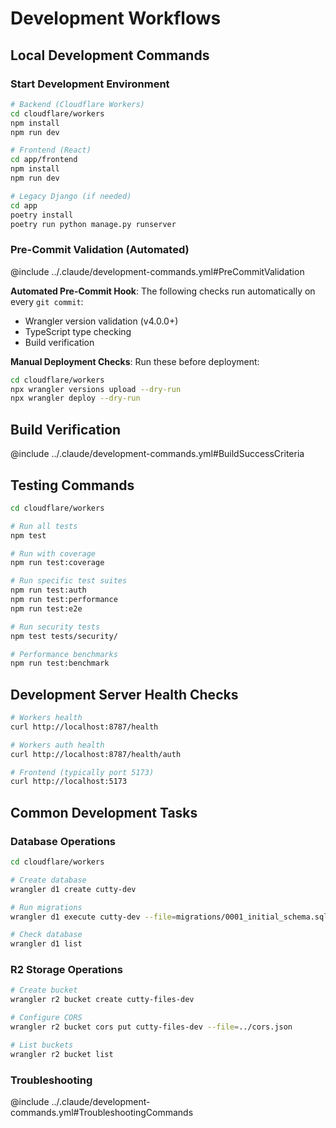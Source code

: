 # Development Workflows

## Local Development Commands

### Start Development Environment
```bash
# Backend (Cloudflare Workers)
cd cloudflare/workers
npm install
npm run dev

# Frontend (React)
cd app/frontend
npm install
npm run dev

# Legacy Django (if needed)
cd app
poetry install
poetry run python manage.py runserver
```

### Pre-Commit Validation (Automated)
@include ../.claude/development-commands.yml#PreCommitValidation

**Automated Pre-Commit Hook**: The following checks run automatically on every `git commit`:
- Wrangler version validation (v4.0.0+)
- TypeScript type checking
- Build verification

**Manual Deployment Checks**: Run these before deployment:
```bash
cd cloudflare/workers
npx wrangler versions upload --dry-run
npx wrangler deploy --dry-run
```

## Build Verification
@include ../.claude/development-commands.yml#BuildSuccessCriteria

## Testing Commands
```bash
cd cloudflare/workers

# Run all tests
npm test

# Run with coverage
npm run test:coverage

# Run specific test suites
npm run test:auth
npm run test:performance
npm run test:e2e

# Run security tests
npm test tests/security/

# Performance benchmarks
npm run test:benchmark
```

## Development Server Health Checks
```bash
# Workers health
curl http://localhost:8787/health

# Workers auth health  
curl http://localhost:8787/health/auth

# Frontend (typically port 5173)
curl http://localhost:5173
```

## Common Development Tasks

### Database Operations
```bash
cd cloudflare/workers

# Create database
wrangler d1 create cutty-dev

# Run migrations
wrangler d1 execute cutty-dev --file=migrations/0001_initial_schema.sql

# Check database
wrangler d1 list
```

### R2 Storage Operations
```bash
# Create bucket
wrangler r2 bucket create cutty-files-dev

# Configure CORS
wrangler r2 bucket cors put cutty-files-dev --file=../cors.json

# List buckets
wrangler r2 bucket list
```

### Troubleshooting
@include ../.claude/development-commands.yml#TroubleshootingCommands